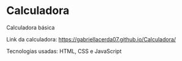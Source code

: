 # Calculadora
Calculadora básica 

Link da calculadora: https://gabriellacerda07.github.io/Calculadora/

Tecnologias usadas: HTML, CSS e JavaScript
